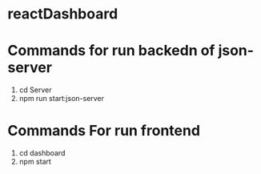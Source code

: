 # reactDashboard


# Commands for run backedn of json-server

1. cd Server 
2. npm run start:json-server

# Commands For run frontend 

1. cd dashboard
2. npm start